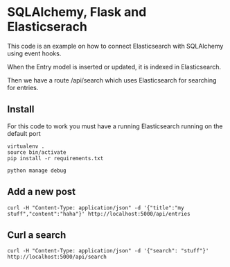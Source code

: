 # SQLAlchemy, Flask and Elasticserach
This code is an example on how to connect Elasticsearch with SQLAlchemy
using event hooks.

When the Entry model is inserted or updated, it is indexed in Elasticsearch.

Then we have a route /api/search which uses Elasticsearch for searching for
entries.

## Install
For this code to work you must have a running Elasticsearch running
on the default port


    virtualenv .
    source bin/activate
    pip install -r requirements.txt

    python manage debug

## Add a new post
    
    curl -H "Content-Type: application/json" -d '{"title":"my stuff","content":"haha"}' http://localhost:5000/api/entries

## Curl a search

    curl -H "Content-Type: application/json" -d '{"search": "stuff"}' http://localhost:5000/api/search

